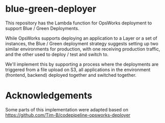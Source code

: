 # blue-green-deployer

This repository has the Lambda function for OpsWorks deployment to support Blue / Green Deployments.

While OpsWorks supports deploying an application to a Layer or a set of instances, the Blue / Green deployment strategy suggests setting up two similar environments for production, with one receiving production traffic, and the other used to deploy / test and switch to.

We'll implement this by supporting a process where the deployments are triggered from a file upload on S3, all applications in the environment (frontend, backend) deployed together and switched together.


# Acknowledgements
Some parts of this implementation were adapted based on https://github.com/Tim-B/codepipeline-opsworks-deployer
